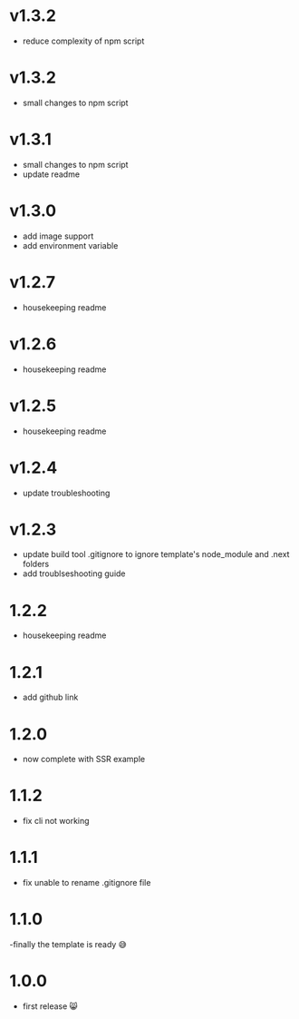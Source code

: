 # v1.3.2

- reduce complexity of npm script

# v1.3.2

- small changes to npm script

# v1.3.1

- small changes to npm script
- update readme

# v1.3.0

- add image support
- add environment variable

# v1.2.7

- housekeeping readme

# v1.2.6

- housekeeping readme

# v1.2.5

- housekeeping readme

# v1.2.4

- update troubleshooting

# v1.2.3

- update build tool .gitignore to ignore template's node_module and .next folders
- add troublseshooting guide

# 1.2.2

- housekeeping readme

# 1.2.1

- add github link

# 1.2.0

- now complete with SSR example

# 1.1.2

- fix cli not working

# 1.1.1

- fix unable to rename .gitignore file

# 1.1.0

-finally the template is ready 😅

# 1.0.0

- first release 😸
